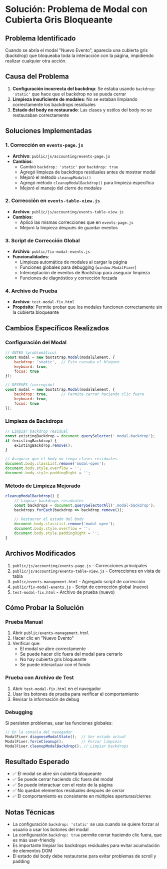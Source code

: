 # Solución: Problema de Modal con Cubierta Gris Bloqueante

## Problema Identificado
Cuando se abría el modal "Nuevo Evento", aparecía una cubierta gris (backdrop) que bloqueaba toda la interacción con la página, impidiendo realizar cualquier otra acción.

## Causa del Problema
1. **Configuración incorrecta del backdrop**: Se estaba usando `backdrop: 'static'` que hace que el backdrop no se pueda cerrar
2. **Limpieza insuficiente de modales**: No se estaban limpiando correctamente los backdrops residuales
3. **Estado del body no restaurado**: Las clases y estilos del body no se restauraban correctamente

## Soluciones Implementadas

### 1. Corrección en `events-page.js`
- **Archivo**: `public/js/accounting/events-page.js`
- **Cambios**:
  - Cambió `backdrop: 'static'` por `backdrop: true`
  - Agregó limpieza de backdrops residuales antes de mostrar modal
  - Mejoró el método `cleanupModals()`
  - Agregó método `cleanupModalBackdrop()` para limpieza específica
  - Mejoró el manejo del cierre de modales

### 2. Corrección en `events-table-view.js`
- **Archivo**: `public/js/accounting/events-table-view.js`
- **Cambios**:
  - Aplicó las mismas correcciones que en `events-page.js`
  - Mejoró la limpieza después de guardar eventos

### 3. Script de Corrección Global
- **Archivo**: `public/fix-modal-events.js`
- **Funcionalidades**:
  - Limpieza automática de modales al cargar la página
  - Funciones globales para debugging (`window.ModalFixer`)
  - Interceptación de eventos de Bootstrap para asegurar limpieza
  - Funciones de diagnóstico y corrección forzada

### 4. Archivo de Prueba
- **Archivo**: `test-modal-fix.html`
- **Propósito**: Permite probar que los modales funcionen correctamente sin la cubierta bloqueante

## Cambios Específicos Realizados

### Configuración del Modal
```javascript
// ANTES (problemático)
const modal = new bootstrap.Modal(modalElement, {
    backdrop: 'static',  // Esto causaba el bloqueo
    keyboard: true,
    focus: true
});

// DESPUÉS (corregido)
const modal = new bootstrap.Modal(modalElement, {
    backdrop: true,      // Permite cerrar haciendo clic fuera
    keyboard: true,
    focus: true
});
```

### Limpieza de Backdrops
```javascript
// Limpiar backdrop residual
const existingBackdrop = document.querySelector('.modal-backdrop');
if (existingBackdrop) {
    existingBackdrop.remove();
}

// Asegurar que el body no tenga clases residuales
document.body.classList.remove('modal-open');
document.body.style.overflow = '';
document.body.style.paddingRight = '';
```

### Método de Limpieza Mejorado
```javascript
cleanupModalBackdrop() {
    // Limpiar backdrops residuales
    const backdrops = document.querySelectorAll('.modal-backdrop');
    backdrops.forEach(backdrop => backdrop.remove());
    
    // Restaurar el estado del body
    document.body.classList.remove('modal-open');
    document.body.style.overflow = '';
    document.body.style.paddingRight = '';
}
```

## Archivos Modificados
1. `public/js/accounting/events-page.js` - Correcciones principales
2. `public/js/accounting/events-table-view.js` - Correcciones en vista de tabla
3. `public/events-management.html` - Agregado script de corrección
4. `public/fix-modal-events.js` - Script de corrección global (nuevo)
5. `test-modal-fix.html` - Archivo de prueba (nuevo)

## Cómo Probar la Solución

### Prueba Manual
1. Abrir `public/events-management.html`
2. Hacer clic en "Nuevo Evento"
3. Verificar que:
   - El modal se abre correctamente
   - Se puede hacer clic fuera del modal para cerrarlo
   - No hay cubierta gris bloqueante
   - Se puede interactuar con el fondo

### Prueba con Archivo de Test
1. Abrir `test-modal-fix.html` en el navegador
2. Usar los botones de prueba para verificar el comportamiento
3. Revisar la información de debug

### Debugging
Si persisten problemas, usar las funciones globales:
```javascript
// En la consola del navegador
ModalFixer.diagnoseModalState();  // Ver estado actual
ModalFixer.forceCleanup();        // Forzar limpieza
ModalFixer.cleanupModalBackdrop(); // Limpiar backdrops
```

## Resultado Esperado
- ✅ El modal se abre sin cubierta bloqueante
- ✅ Se puede cerrar haciendo clic fuera del modal
- ✅ Se puede interactuar con el resto de la página
- ✅ No quedan elementos residuales después de cerrar
- ✅ El comportamiento es consistente en múltiples aperturas/cierres

## Notas Técnicas
- La configuración `backdrop: 'static'` se usa cuando se quiere forzar al usuario a usar los botones del modal
- La configuración `backdrop: true` permite cerrar haciendo clic fuera, que es más user-friendly
- Es importante limpiar los backdrops residuales para evitar acumulación de elementos DOM
- El estado del body debe restaurarse para evitar problemas de scroll y padding